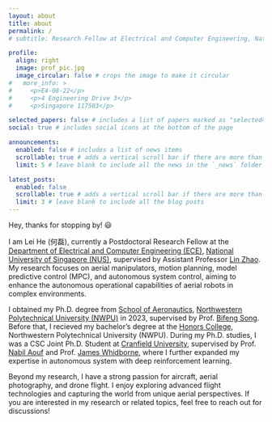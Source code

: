 ```yaml
---
layout: about
title: about
permalink: /
# subtitle: Research Fellow at Electrical and Computer Engineering, National University of Singapore

profile:
  align: right
  image: prof_pic.jpg
  image_circular: false # crops the image to make it circular
#   more_info: >
#     <p>E4-08-22</p>
#     <p>4 Engineering Drive 3</p>
#     <p>Singapore 117583</p>

selected_papers: false # includes a list of papers marked as "selected={true}"
social: true # includes social icons at the bottom of the page

announcements:
  enabled: false # includes a list of news items
  scrollable: true # adds a vertical scroll bar if there are more than 3 news items
  limit: 5 # leave blank to include all the news in the `_news` folder

latest_posts:
  enabled: false
  scrollable: true # adds a vertical scroll bar if there are more than 3 new posts items
  limit: 3 # leave blank to include all the blog posts
---
```


Hey, thanks for stopping by! 😃

I am Lei He (何磊), currently a Postdoctoral Research Fellow at the [Department of Electrical and Computer Engineering (ECE)](https://cde.nus.edu.sg/ece/), [National University of Singapore (NUS)](https://www.nus.edu.sg/), supervised by Assistant Professor [Lin Zhao](https://sites.google.com/view/lzhao). My research focuses on aerial manipulators, motion planning, model predictive control (MPC), and autonomous system control, aiming to enhance the autonomous operational capabilities of aerial robots in complex environments.

I obtained my Ph.D. degree from [School of Aeronautics](https://hangkong.nwpu.edu.cn/EN/Home.htm), [Northwestern Polytechnical University (NWPU)](https://en.nwpu.edu.cn/) in 2023, supervised by Prof. [Bifeng Song](https://www.researchgate.net/profile/Bifeng-Song). Before that, I recieved my bachelor’s degree at the [Honors College](https://enhonors.nwpu.edu.cn/), Northwestern Polytechnical University (NWPU). During my Ph.D. studies, I was a CSC Joint Ph.D. Student at [Cranfield University](https://www.cranfield.ac.uk/), supervised by Prof. [Nabil Aouf](https://www.citystgeorges.ac.uk/about/people/academics/nabil-aouf) and Prof. [James Whidborne](https://www.cranfield.ac.uk/people/professor-james-whidborne-400615), where I further expanded my expertise in autonomous system with deep reinforcement learning.

Beyond my research, I have a strong passion for aircraft, aerial photography, and drone flight. I enjoy exploring advanced flight technologies and capturing the world from unique aerial perspectives. If you are interested in my research or related topics, feel free to reach out for discussions!
